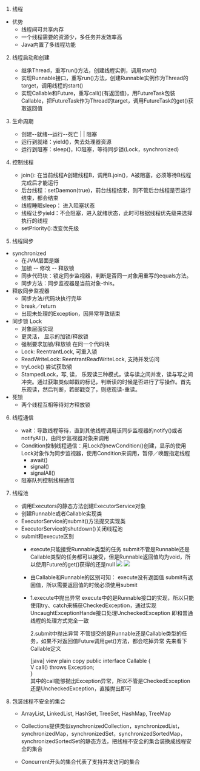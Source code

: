 1. 线程
-   优势
    - 线程间可共享内存
    - 一个线程需要的资源少，多任务并发效率高
    - Java内置了多线程功能

2. 线程启动和创建
    - 继承Thread，重写run()方法，创建线程实例，调用start()
    - 实现Runnable接口，重写run()方法，创建Runnable实例作为Thread的target，调用线程的start()
    - 实现Callable和Future，重写call()(有返回值)，用FutureTask包装Callable，把FutureTask作为Thread的target，调用FutureTask的get()获取返回值

3. 生命周期
    - 创建--就绪--运行--死亡
            |     |
              阻塞
    - 运行到就绪：yield()，失去处理器资源
    - 运行到阻塞：sleep()，IO阻塞，等待同步锁(Lock，synchronized)

4. 控制线程
    - join(): 在当前线程A创建线程B，调用B.join()，A被阻塞，必须等待B线程完成后才能运行
    - 后台线程：setDaemon(true)，前台线程结束，则不管后台线程是否运行结束，都会结束
    - 线程睡眠sleep： 进入阻塞状态
    - 线程让步yield：不会阻塞，进入就绪状态，此时可根据线程优先级来选择执行的线程
    - setPriority():改变优先级

5. 线程同步
-   synchronized
    - 在JVM层面是嫌
    - 加锁 -- 修改 -- 释放锁
    - 同步代码块：锁定同步监视器，判断是否同一对象用重写的equals方法。
    - 同步方法：同步监视器是当前对象-this。
-   释放同步监视器
    - 同步方法/代码块执行完毕
    - break／return
    - 出现未处理的Exception，因异常导致结束
-   同步锁 Lock
    - 对象层面实现
    - 更灵活， 显示的加锁/释放锁
    - 强制要求加锁/释放锁 在同一个代码块
    - Lock: ReentrantLock, 可重入锁
    - ReadWriteLock: ReentrantReadWriteLock, 支持并发访问
    - tryLock() 尝试获取锁
    - StampedLock，写, 读， 乐观读三种模式，读与读之间并发，读与写之间冲突。通过获取类似邮戳的标记，判断读的时候是否进行了写操作。首先乐观读，然后判断，若邮戳变了，则悲观读-重读。
-   死锁
    - 两个线程互相等待对方释放锁

6. 线程通信
    - wait：导致线程等待，直到其他线程调用该同步监视器的notify()或者notifyAll()，由同步监视器对象来调用
    - Condition控制线程通信：用Lock的newCondition()创建，显示的使用Lock对象作为同步监视器，使用Condition来调用，暂停／唤醒指定线程
        - await()
        - signal()
        - signalAll()
    - 阻塞队列控制线程通信

8. 线程池
    - 调用Executors的静态方法创建ExecutorService对象
    - 创建Runnable或者Callable实现类
    - ExecutorService的submit()方法提交实现类
    - ExecutorService的shutdown()关闭线程池
    - submit和execute区别
        - execute只能接受Runnable类型的任务
        submit不管是Runnable还是Callable类型的任务都可以接受，但是Runnable返回值均为void，所以使用Future的get()获得的还是null
        ![](http://img.blog.csdn.net/20151202163536892)
        ![](http://img.blog.csdn.net/20151202163634814)
        - 由Callable和Runnable的区别可知：
                execute没有返回值
                submit有返回值，所以需要返回值的时候必须使用submit
        - 1.execute中抛出异常
                    execute中的是Runnable接口的实现，所以只能使用try、catch来捕获CheckedException，通过实现UncaughtExceptionHande接口处理UncheckedException
                    即和普通线程的处理方式完全一致

          2.submit中抛出异常
                   不管提交的是Runnable还是Callable类型的任务，如果不对返回值Future调用get()方法，都会吃掉异常
                   先来看下Callable定义

          [java] view plain copy
          public interface Callable<V> {  
              V call() throws Exception;  
          }  
          其中的call能够抛出Exception异常，所以不管是CheckedException还是UncheckedException，直接抛出即可

9. 包装线程不安全的集合
    - ArrayList, LinkedList, HashSet, TreeSet, HashMap, TreeMap
    - Collections提供类似synchronizedCollection，synchronizedList，synchronizedMap，synchronizedSet，synchronizedSortedMap，synchronizedSortedSet的静态方法，把线程不安全的集合装换成线程安全的集合

    - Concurrent开头的集合代表了支持并发访问的集合